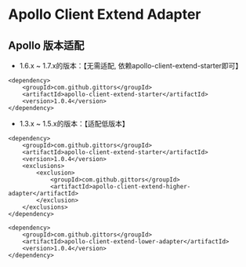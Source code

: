 # Apollo Client Extend Adapter

## Apollo 版本适配

-   1.6.x ~ 1.7.x的版本：【无需适配, 依赖apollo-client-extend-starter即可】
```textmate
<dependency>
    <groupId>com.github.gittors</groupId>
    <artifactId>apollo-client-extend-starter</artifactId>
    <version>1.0.4</version>
</dependency>
```

-   1.3.x ~ 1.5.x的版本：【适配低版本】
```textmate
<dependency>
    <groupId>com.github.gittors</groupId>
    <artifactId>apollo-client-extend-starter</artifactId>
    <version>1.0.4</version>
    <exclusions>
        <exclusion>
            <groupId>com.github.gittors</groupId>
            <artifactId>apollo-client-extend-higher-adapter</artifactId>
        </exclusion>
    </exclusions>
</dependency>

<dependency>
    <groupId>com.github.gittors</groupId>
    <artifactId>apollo-client-extend-lower-adapter</artifactId>
    <version>1.0.4</version>
</dependency>
```
